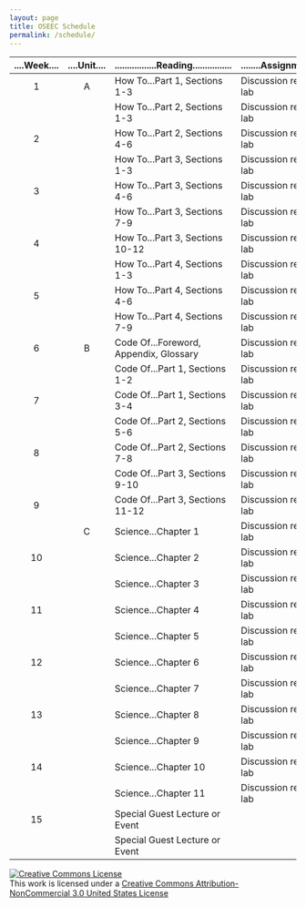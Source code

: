 ```yaml
---
layout: page
title: OSEEC Schedule
permalink: /schedule/
---
```

|....Week....|....Unit....|.................Reading................|........Assignments.......|
|:----------:|:----------:|----------------------------------------|--------------------------|
| 1          | A          | How To...Part 1, Sections 1-3          | Discussion response, lab |
|            |            | How To...Part 2, Sections 1-3          | Discussion response, lab |
| 2          |            | How To...Part 2, Sections 4-6          | Discussion response, lab |
|            |            | How To...Part 3, Sections 1-3          | Discussion response, lab |
| 3          |            | How To...Part 3, Sections 4-6          | Discussion response, lab |
|            |            | How To...Part 3, Sections 7-9          | Discussion response, lab |
| 4          |            | How To...Part 3, Sections 10-12        | Discussion response, lab |
|            |            | How To...Part 4, Sections 1-3          | Discussion response, lab |
| 5          |            | How To...Part 4, Sections 4-6          | Discussion response, lab |
|            |            | How To...Part 4, Sections 7-9          | Discussion response, lab |
| 6          | B          | Code Of...Foreword, Appendix, Glossary | Discussion response, lab |
|            |            | Code Of...Part 1, Sections 1-2         | Discussion response, lab |
| 7          |            | Code Of...Part 1, Sections 3-4         | Discussion response, lab |
|            |            | Code Of...Part 2, Sections 5-6         | Discussion response, lab |
| 8          |            | Code Of...Part 2, Sections 7-8         | Discussion response, lab |
|            |            | Code Of...Part 3, Sections 9-10        | Discussion response, lab |
| 9          |            | Code Of...Part 3, Sections 11-12       | Discussion response, lab |
|            | C          | Science...Chapter 1                    | Discussion response, lab |
| 10         |            | Science...Chapter 2                    | Discussion response, lab |
|            |            | Science...Chapter 3                    | Discussion response, lab |
| 11         |            | Science...Chapter 4                    | Discussion response, lab |
|            |            | Science...Chapter 5                    | Discussion response, lab |
| 12         |            | Science...Chapter 6                    | Discussion response, lab |
|            |            | Science...Chapter 7                    | Discussion response, lab |
| 13         |            | Science...Chapter 8                    | Discussion response, lab |
|            |            | Science...Chapter 9                    | Discussion response, lab |
| 14         |            | Science...Chapter 10                   | Discussion response, lab |
|            |            | Science...Chapter 11                   | Discussion response, lab |
| 15         |            | Special Guest Lecture or Event         |                          |
|            |            | Special Guest Lecture or Event         |                          |


<a rel="license" href="http://creativecommons.org/licenses/by-nc/3.0/us/"><img alt="Creative Commons License" style="border-    width:0" src="https://i.creativecommons.org/l/by-nc/3.0/us/88x31.png" /></a><br />This work is licensed under a <a rel="license" href="http://creativecommons.org/licenses/by-nc/3.0/us/">Creative Commons Attribution-NonCommercial 3.0 United States License</a>
